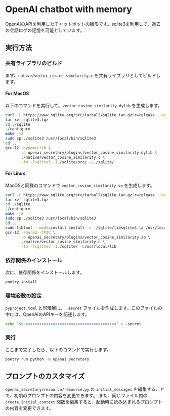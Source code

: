 # OpenAI chatbot with memory

OpenAIのAPIを利用したチャットボットの雛形です。sqlite3を利用して、過去の会話ログの記憶を可能としています。

## 実行方法

### 共有ライブラリのビルド
まず、`native/vector_cosine_similarity.c` を共有ライブラリとしてビルドします。

#### For MacOS

以下のコマンドを実行して、`vector_cosine_similarity.dylib` を生成します。

```bash
curl -L https://www.sqlite.org/src/tarball/sqlite.tar.gz?r=release --output sqlite3.tgz
tar xvf sqlite3.tgz
cd ./sqlite
./configure
make -j2
sudo cp ./sqlite3 /usr/local/bin/sqlite3
cd ..
gcc-12 -dynamiclib \
       -o openai_secretary/plugins/vector_cosine_similarity.dylib \
       ./native/vector_cosine_similarity.c \
       -lm -lsqlite3 -I./sqlite/src/ -L./sqlite/
```

#### For Linux

MacOSと同様のコマンドで `vector_cosine_similarity.so` を生成します。

```bash
curl -L https://www.sqlite.org/src/tarball/sqlite.tar.gz?r=release --output sqlite3.tgz
tar xvf sqlite3.tgz
cd ./sqlite
./configure
make -j2
sudo cp ./sqlite3 /usr/local/bin/sqlite3
cd ..
sudo libtool --mode=install install -c ./sqlite/libsqlite3.la /usr/local/lib
gcc-12 -shared -fPIC \
       -o openai_secretary/plugins/vector_cosine_similarity.so \
       ./native/vector_cosine_similarity.c \
       -lm -lsqlite3 -I./sqlite/ -L/usr/local/lib
```

### 依存関係のインストール

次に、依存関係をインストールします。

```bash
poetry install
```

### 環境変数の設定

`pyproject.toml` と同階層に、 `.secret` ファイルを作成します。このファイルの中には、OpenAIのAPIキーを記述します。

```bash
echo "sk-xxxxxxxxxxxxxxxxxxxxxxxxxxxxxxxxxxxxxxxx" > .secret
```

### 実行

ここまで完了したら、以下のコマンドで実行します。

```bash
poetry run python -m openai_secretary
```

## プロンプトのカスタマイズ

`openai_secretary/resource/resource.py` の `initial_messages` を編集することで、初期のプロンプトの内容を変更できます。
また、同じファイル内の `create_initial_context` 関数を編集すると、起動時に読み込まれるプロンプトの内容を変更できます。
